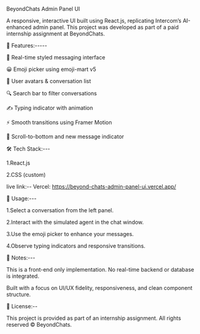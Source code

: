 BeyondChats Admin Panel UI

A responsive, interactive UI built using React.js, replicating Intercom’s AI-enhanced admin panel. This project was developed as part of a paid internship assignment at BeyondChats.

🚀 Features:-----

💬 Real-time styled messaging interface

😀 Emoji picker using emoji-mart v5

👤 User avatars & conversation list

🔍 Search bar to filter conversations

✍️ Typing indicator with animation

⚡ Smooth transitions using Framer Motion

🔄 Scroll-to-bottom and new message indicator

🛠 Tech Stack:---

1.React.js

2.CSS (custom)

live link:--
 Vercel: https://beyond-chats-admin-panel-ui.vercel.app/


🧪 Usage:---

1.Select a conversation from the left panel.

2.Interact with the simulated agent in the chat window.

3.Use the emoji picker to enhance your messages.

4.Observe typing indicators and responsive transitions.


📌 Notes:---

This is a front-end only implementation. No real-time backend or database is integrated.

Built with a focus on UI/UX fidelity, responsiveness, and clean component structure.

📃 License:--

This project is provided as part of an internship assignment. All rights reserved © BeyondChats.
